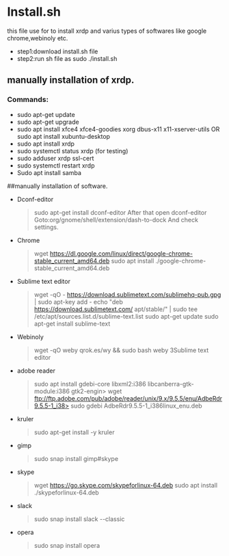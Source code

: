 # Install.sh
  this file use for to install xrdp and varius types of softwares like google chrome,webinoly etc.
* step1:download install.sh file
* step2:run sh file as sudo ./install.sh

## manually installation of xrdp.
### Commands:
  * sudo apt-get update
  * sudo apt-get upgrade
  * sudo apt install xfce4 xfce4-goodies xorg dbus-x11 x11-xserver-utils OR sudo apt install xubuntu-desktop
  * sudo apt install xrdp 
  * sudo systemctl status xrdp (for testing)
  * sudo adduser xrdp ssl-cert 
  * sudo systemctl restart xrdp
  * Sudo apt install samba	

##manually installation of software.
* Dconf-editor
  >sudo apt-get install dconf-editor
  After that open dconf-editor
  >Goto:org/gnome/shell/extension/dash-to-dock
  And check settings.

* Chrome
  >wget https://dl.google.com/linux/direct/google-chrome-stable_current_amd64.deb
  >sudo apt install ./google-chrome-stable_current_amd64.deb

* Sublime text editor
  >wget -qO - https://download.sublimetext.com/sublimehq-pub.gpg | sudo apt-key add -
  >echo "deb https://download.sublimetext.com/ apt/stable/" | sudo tee /etc/apt/sources.list.d/sublime-text.list
  >sudo apt-get update
  >sudo apt-get install sublime-text

* Webinoly
  >wget -qO weby qrok.es/wy && sudo bash weby 3Sublime text editor

* adobe reader
  >sudo apt install gdebi-core libxml2:i386 libcanberra-gtk-module:i386 gtk2-engin>
  >wget ftp://ftp.adobe.com/pub/adobe/reader/unix/9.x/9.5.5/enu/AdbeRdr9.5.5-1_i38>
  >sudo gdebi AdbeRdr9.5.5-1_i386linux_enu.deb

* kruler
  >sudo apt-get install -y kruler

* gimp
  >sudo snap install gimp#skype

* skype 
  >wget https://go.skype.com/skypeforlinux-64.deb
  >sudo apt install ./skypeforlinux-64.deb

* slack
  >sudo snap install slack --classic

* opera
  >sudo snap install opera






